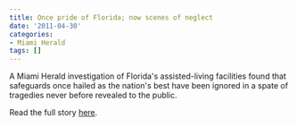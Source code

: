 ```yaml
---
title: Once pride of Florida; now scenes of neglect
date: '2011-04-30'
categories:
- Miami Herald
tags: []
---
```

A Miami Herald investigation of Florida's assisted-living facilities found that safeguards once hailed as the nation's best have been ignored in a spate of tragedies never before revealed to the public.

Read the full story [here](http://www.miamiherald.com/2011/04/30/2194842/once-pride-of-florida-now-scenes.html).